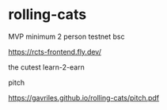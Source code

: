 # rolling-cats

MVP minimum 2 person testnet bsc

https://rcts-frontend.fly.dev/

the cutest learn-2-earn 


pitch 

https://gavriles.github.io/rolling-cats/pitch.pdf
